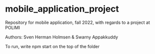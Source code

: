 # mobile_application_project
Repository for mobile application, fall 2022, with regards to a project at POLIMI

Authors: Sven Herman Holmsen & Swarny Appakkuddy

To run, write npm start on the top of the folder